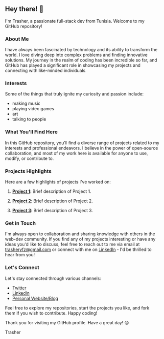 



## Hey there! 👋

I'm Trasher, a passionate full-stack dev  from Tunisia. Welcome to my GitHub repository!

### About Me

I have always been fascinated by technology and its ability to transform the world. I love diving deep into complex problems and finding innovative solutions. My journey in the realm of coding has been incredible so far, and GitHub has played a significant role in showcasing my projects and connecting with like-minded individuals.

### Interests

Some of the things that truly ignite my curiosity and passion include:

- making music
- playing video games
- art 
- talking to people

### What You'll Find Here

In this GitHub repository, you'll find a diverse range of projects related to my interests and professional endeavors. I believe in the power of open-source collaboration, and most of my work here is available for anyone to use, modify, or contribute to.

### Projects Highlights

Here are a few highlights of projects I've worked on:

1. **[Project 1](link_to_project_1)**: Brief description of Project 1.

2. **[Project 2](link_to_project_2)**: Brief description of Project 2.

3. **[Project 3](link_to_project_3)**: Brief description of Project 3.

### Get in Touch

I'm always open to collaboration and sharing knowledge with others in the web-dev community. If you find any of my projects interesting or have any ideas you'd like to discuss, feel free to reach out to me via email at trasheryfz@gmail.com or connect with me on [LinkedIn](link_to_linkedin_profile) - I'd be thrilled to hear from you!

### Let's Connect

Let's stay connected through various channels:

- [Twitter](link_to_twitter_profile)
- [LinkedIn](link_to_linkedin_profile)
- [Personal Website/Blog](your_website_or_blog_link)

Feel free to explore my repositories, start the projects you like, and fork them if you wish to contribute. Happy coding!

Thank you for visiting my GitHub profile. Have a great day! 😊
  
Trasher
